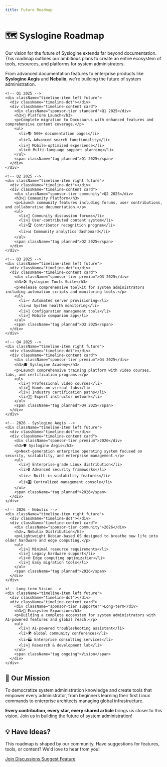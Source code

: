 ```yaml
---
title: Future Roadmap
---
```


<div class="progress-page">

  <div class="about-hero">
    <h1>🗺️ Syslogine Roadmap</h1>
    <p>
      Our vision for the future of Syslogine extends far beyond documentation.
      This roadmap outlines our ambitious plans to create an entire ecosystem
      of tools, resources, and platforms for system administrators.
    </p>
    <p>
      From advanced documentation features to enterprise products like 
      <strong>Syslogine Aegis</strong> and <strong>Nebulix</strong>, 
      we're building the future of system administration.
    </p>
  </div>

  <div className="timeline">

    <!-- Q1 2025 -->
    <div className="timeline-item left future">
      <div className="timeline-dot"></div>
      <div className="timeline-content card">
        <div className="sponsor-tier standard">Q1 2025</div>
        <h3>🚀 Platform Launch</h3>
        <p>Complete migration to Docusaurus with enhanced features and comprehensive content coverage.</p>
        <ul>
          <li>📚 500+ documentation pages</li>
          <li>🔍 Advanced search functionality</li>
          <li>📱 Mobile-optimized experience</li>
          <li>🌐 Multi-language support planning</li>
        </ul>
        <span className="tag planned">Q1 2025</span>
      </div>
    </div>

    <!-- Q2 2025 -->
    <div className="timeline-item right future">
      <div className="timeline-dot"></div>
      <div className="timeline-content card">
        <div className="sponsor-tier community">Q2 2025</div>
        <h3>🤝 Community Platform</h3>
        <p>Launch community features including forums, user contributions, and collaborative documentation.</p>
        <ul>
          <li>💬 Community discussion forums</li>
          <li>👥 User-contributed content system</li>
          <li>🏆 Contributor recognition program</li>
          <li>📊 Community analytics dashboard</li>
        </ul>
        <span className="tag planned">Q2 2025</span>
      </div>
    </div>

    <!-- Q3 2025 -->
    <div className="timeline-item left future">
      <div className="timeline-dot"></div>
      <div className="timeline-content card">
        <div className="sponsor-tier premium">Q3 2025</div>
        <h3>🛠️ Syslogine Tools Suite</h3>
        <p>Release comprehensive toolkit for system administrators including automation scripts and monitoring tools.</p>
        <ul>
          <li>⚡ Automated server provisioning</li>
          <li>📊 System health monitoring</li>
          <li>🔧 Configuration management tools</li>
          <li>📱 Mobile companion app</li>
        </ul>
        <span className="tag planned">Q3 2025</span>
      </div>
    </div>

    <!-- Q4 2025 -->
    <div className="timeline-item right future">
      <div className="timeline-dot"></div>
      <div className="timeline-content card">
        <div className="sponsor-tier premium">Q4 2025</div>
        <h3>🎓 Syslogine Academy</h3>
        <p>Launch comprehensive training platform with video courses, labs, and certification programs.</p>
        <ul>
          <li>🎥 Professional video courses</li>
          <li>🧪 Hands-on virtual labs</li>
          <li>🏅 Industry certification paths</li>
          <li>👨‍🏫 Expert instructor network</li>
        </ul>
        <span className="tag planned">Q4 2025</span>
      </div>
    </div>

    <!-- 2026 - Syslogine Aegis -->
    <div className="timeline-item left future">
      <div className="timeline-dot"></div>
      <div className="timeline-content card">
        <div className="sponsor-tier premium">2026</div>
        <h3>🛡️ Syslogine Aegis</h3>
        <p>Next-generation enterprise operating system focused on security, scalability, and enterprise management.</p>
        <ul>
          <li>🏢 Enterprise-grade Linux distribution</li>
          <li>🔒 Advanced security frameworks</li>
          <li>📈 Built-in scalability features</li>
          <li>🎛️ Centralized management console</li>
        </ul>
        <span className="tag planned">2026</span>
      </div>
    </div>

    <!-- 2026 - Nebulix -->
    <div className="timeline-item right future">
      <div className="timeline-dot"></div>
      <div className="timeline-content card">
        <div className="sponsor-tier community">2026</div>
        <h3>☁️ Nebulix Distribution</h3>
        <p>Lightweight Debian-based OS designed to breathe new life into older hardware and edge computing.</p>
        <ul>
          <li>💾 Minimal resource requirements</li>
          <li>🔄 Legacy hardware support</li>
          <li>🌐 Edge computing optimization</li>
          <li>🔧 Easy migration tools</li>
        </ul>
        <span className="tag planned">2026</span>
      </div>
    </div>

    <!-- Long-term Vision -->
    <div className="timeline-item left future">
      <div className="timeline-dot"></div>
      <div className="timeline-content card">
        <div className="sponsor-tier supporter">Long-term</div>
        <h3>🌟 Ecosystem Expansion</h3>
        <p>Building a complete ecosystem for system administrators with AI-powered features and global reach.</p>
        <ul>
          <li>🤖 AI-powered troubleshooting assistant</li>
          <li>🌍 Global community conferences</li>
          <li>🏭 Enterprise consulting services</li>
          <li>🔬 Research & development lab</li>
        </ul>
        <span className="tag ongoing">Vision</span>
      </div>
    </div>

  </div>

  <div className="thank-you-section">
    <h2>🎯 Our Mission</h2>
    <p>
      To democratize system administration knowledge and create tools that empower 
      every administrator, from beginners learning their first Linux commands to 
      enterprise architects managing global infrastructure.
    </p>
    <p>
      <strong>Every contribution, every star, every shared article</strong> brings us 
      closer to this vision. Join us in building the future of system administration!
    </p>
  </div>

  <div className="about-hero" style={{marginTop: '2rem'}}>
    <h2>💡 Have Ideas?</h2>
    <p>
      This roadmap is shaped by our community. Have suggestions for features, 
      tools, or content? We'd love to hear from you!
    </p>
    <div className="buttons">
      <a href="https://github.com/yarpii/syslogine/discussions" className="button button--primary">
        Join Discussions
      </a>
      <a href="https://github.com/yarpii/syslogine/issues/new" className="button button--outline button--secondary">
        Suggest Feature
      </a>
    </div>
  </div>

</div>
